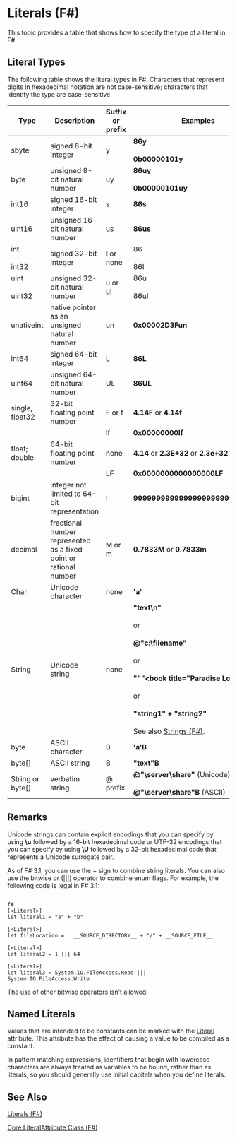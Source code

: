 # Literals (F#)

This topic provides a table that shows how to specify the type of a literal in F#.


## Literal Types
The following table shows the literal types in F#. Characters that represent digits in hexadecimal notation are not case-sensitive; characters that identify the type are case-sensitive.



|Type|Description|Suffix or prefix|Examples|
|----|-----------|----------------|--------|
|sbyte|signed 8-bit integer|y|**86y**<br /><br />**0b00000101y**|
|byte|unsigned 8-bit natural number|uy|**86uy**<br /><br />**0b00000101uy**|
|int16|signed 16-bit integer|s|**86s**|
|uint16|unsigned 16-bit natural number|us|**86us**|
|int<br /><br />int32|signed 32-bit integer|**l** or none|86<br /><br />86l|
|uint<br /><br />uint32|unsigned 32-bit natural number|u or ul|86u<br /><br />86ul|
|unativeint|native pointer as an unsigned natural number|un|**0x00002D3Fun**|
|int64|signed 64-bit integer|L|**86L**|
|uint64|unsigned 64-bit natural number|UL|**86UL**|
|single, float32|32-bit floating point number|F or f|**4.14F** or **4.14f**|
|||lf|**0x00000000lf**|
|float; double|64-bit floating point number|none|**4.14** or **2.3E+32** or **2.3e+32**|
|||LF|**0x0000000000000000LF**|
|bigint|integer not limited to 64-bit representation|I|**9999999999999999999999999999I**|
|decimal|fractional number represented as a fixed point or rational number|M or m|**0.7833M** or **0.7833m**|
|Char|Unicode character|none|**'a'**|
|String|Unicode string|none|**"text\n"**<br /><br />or<br /><br />**@"c:\filename"**<br /><br />or<br /><br />**"""&lt;book title="Paradise Lost"&gt;"""**<br /><br />or<br /><br />**"string1" + "string2"**<br /><br />See also [Strings &#40;F&#35;&#41;](Strings+%28FSharp%29.md).|
|byte|ASCII character|B|**'a'B**|
|byte[]|ASCII string|B|**"text"B**|
|String or byte[]|verbatim string|@ prefix|**@"\\server\share"** (Unicode)<br /><br />**@"\\server\share"B** (ASCII)|

## Remarks
Unicode strings can contain explicit encodings that you can specify by using **\u** followed by a 16-bit hexadecimal code or UTF-32 encodings that you can specify by using **\U** followed by a 32-bit hexadecimal code that represents a Unicode surrogate pair.

As of F# 3.1, you can use the + sign to combine string literals. You can also use the bitwise or (|||) operator to combine enum flags. For example, the following code is legal in F# 3.1:



```

f#
[<Literal>]
let literal1 = "a" + "b"

[<Literal>]
let fileLocation =   __SOURCE_DIRECTORY__ + "/" + __SOURCE_FILE__

[<Literal>]
let literal2 = 1 ||| 64

[<Literal>]
let literal3 = System.IO.FileAccess.Read ||| System.IO.FileAccess.Write

```


The use of other bitwise operators isn't allowed.


## Named Literals
Values that are intended to be constants can be marked with the [Literal](http://msdn.microsoft.com/en-us/library/465f36ce-d146-41c0-b425-679c509cd285) attribute. This attribute has the effect of causing a value to be compiled as a constant.

In pattern matching expressions, identifiers that begin with lowercase characters are always treated as variables to be bound, rather than as literals, so you should generally use initial capitals when you define literals.


## See Also
[Literals &#40;F&#35;&#41;](Literals+%28FSharp%29.md)

[Core.LiteralAttribute Class &#40;F&#35;&#41;](Core.LiteralAttribute+Class+%28FSharp%29.md)

